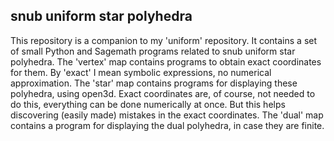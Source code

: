 ## snub uniform star polyhedra

This repository is a companion to my 'uniform' repository. It contains a set of small Python and Sagemath programs related to snub uniform star polyhedra. The 'vertex' map contains programs to
obtain exact coordinates for them. By 'exact' I mean symbolic expressions, no numerical approximation. The 'star' map contains programs for displaying these polyhedra, using open3d. Exact
coordinates are, of course, not needed to do this, everything can be done numerically at once. But this helps discovering (easily made) mistakes in the exact coordinates. The 'dual' map
contains a program for displaying the dual polyhedra, in case they are finite.
